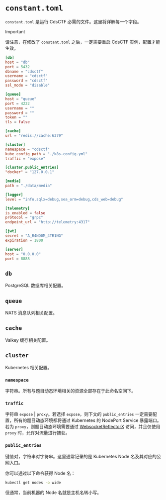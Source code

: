 # `constant.toml`

`constant.toml` 是运行 CdsCTF 必需的文件。这里将详解每一个字段。

> [!IMPORTANT]
> 请注意，在修改了 `constant.toml` 之后，一定需要重启 CdsCTF 实例，配置才能生效。

```toml
[db]
host = "db"
port = 5432
dbname = "cdsctf"
username = "cdsctf"
password = "cdsctf"
ssl_mode = "disable"

[queue]
host = "queue"
port = 4222
username = ""
password = ""
token = ""
tls = false

[cache]
url = "redis://cache:6379"

[cluster]
namespace = "cdsctf"
kube_config_path = "./k8s-config.yml"
traffic = "expose"

[cluster.public_entries]
"docker" = "127.0.0.1"

[media]
path = "./data/media"

[logger]
level = "info,sqlx=debug,sea_orm=debug,cds_web=debug"

[telemetry]
is_enabled = false
protocol = "grpc"
endpoint_url = "http://telemetry:4317"

[jwt]
secret = "A_R4ND0M_4TR1NG"
expiration = 1800

[server]
host = "0.0.0.0"
port = 8888
```

## `db`

PostgreSQL 数据库相关配置。

## `queue`

NATS 消息队列相关配置。

## `cache`

Valkey 缓存相关配置。

## `cluster`

Kubernetes 相关配置。

### `namespace`

字符串。所有与题目动态环境相关的资源全部存在于此命名空间下。

### `traffic`

字符串 `expose` | `proxy`。若选择 `expose`，则下文的 `public_entries` 一定需要配置，所有的题目动态环境都将通过 Kubernetes 的 NodePort Service 暴露端口。若为 `proxy`，则题目动态环境需要通过 [WebsocketReflectorX](https://github.com/XDSEC/WebSocketReflectorX) 访问，并且仅使用 `proxy` 时，允许对流量进行捕获。

### `public_entries`

键值对，字符串对字符串。这里通常记录的是 Kubernetes Node 名及其对应的公网入口。

你可以通过以下命令获得 Node 名：

```bash
kubectl get nodes -o wide
```

但通常，当前机器的 Node 名就是主机名转小写。